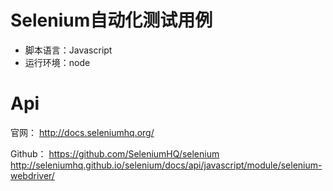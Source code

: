 # Selenium自动化测试用例
* 脚本语言：Javascript
* 运行环境：node

# Api
官网：
http://docs.seleniumhq.org/

Github：
https://github.com/SeleniumHQ/selenium <br>
http://seleniumhq.github.io/selenium/docs/api/javascript/module/selenium-webdriver/
